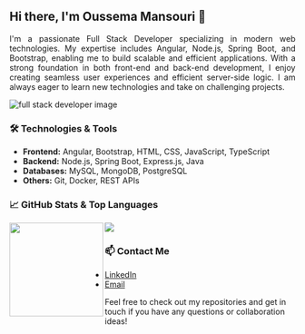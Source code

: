 ## Hi there, I'm Oussema Mansouri 👋

<div style="text-align: justify;text-justify: inter-word;">
I'm a passionate Full Stack Developer specializing in modern web technologies. My expertise includes Angular, Node.js, Spring Boot, and Bootstrap, enabling me to build scalable and efficient applications.
With a strong foundation in both front-end and back-end development, I enjoy creating seamless user experiences and efficient server-side logic. I am always eager to learn new technologies and take on challenging projects.
</div>

![full stack developer image](https://www.wingstechsolutions.com/wp-content/uploads/2022/03/full-stack-developer.gif)

### 🛠️ Technologies & Tools
- **Frontend:** Angular, Bootstrap, HTML, CSS, JavaScript, TypeScript
- **Backend:** Node.js, Spring Boot, Express.js, Java
- **Databases:** MySQL, MongoDB, PostgreSQL
- **Others:** Git, Docker, REST APIs

### 📈 GitHub Stats & Top Languages 
<div>
  <img height="165" align="left" src="https://github-readme-stats.vercel.app/api?username=oussemamansouri&show_icons=true&theme=radical" />
  <img src="https://github-readme-stats.vercel.app/api/top-langs/?username=oussemamansouri&layout=compact&theme=radical" />
</div>

### 📫 Contact Me
- [LinkedIn](https://www.linkedin.com/in/mansouri-oussama)
- [Email](mailto:oussama.mansouri@issatm.ucar.tn)

Feel free to check out my repositories and get in touch if you have any questions or collaboration ideas!


